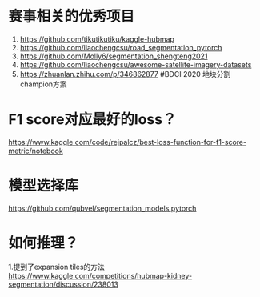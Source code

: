 # 赛事相关的优秀项目
1. https://github.com/tikutikutiku/kaggle-hubmap
2. https://github.com/liaochengcsu/road_segmentation_pytorch
3. https://github.com/Molly6/segmentation_shengteng2021
4. https://github.com/liaochengcsu/awesome-satellite-imagery-datasets
5. https://zhuanlan.zhihu.com/p/346862877 #BDCI 2020 地块分割champion方案


# F1 score对应最好的loss？
https://www.kaggle.com/code/rejpalcz/best-loss-function-for-f1-score-metric/notebook

# 模型选择库
https://github.com/qubvel/segmentation_models.pytorch

# 如何推理？
1.提到了expansion tiles的方法
https://www.kaggle.com/competitions/hubmap-kidney-segmentation/discussion/238013